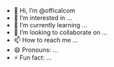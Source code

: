 - 👋 Hi, I’m @officalcom
- 👀 I’m interested in ...
- 🌱 I’m currently learning ...
- 💞️ I’m looking to collaborate on ...
- 📫 How to reach me ...
- 😄 Pronouns: ...
- ⚡ Fun fact: ...

<!---
officalcom/officalcom is a ✨ special ✨ repository because its `README.md` (this file) appears on your GitHub profile.
You can click the Preview link to take a look at your changes.
--->
